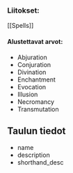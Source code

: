 ### Liitokset:
[[Spells]]

#### Alustettavat arvot:
- Abjuration
- Conjuration
- Divination
- Enchantment
- Evocation
- Illusion
- Necromancy
- Transmutation

## Taulun tiedot
-	name
-	description
-	shorthand_desc